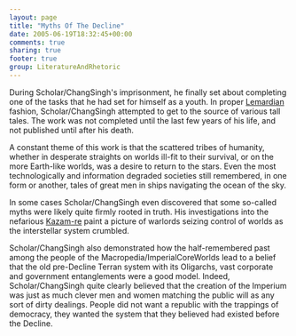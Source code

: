 ```yaml
---
layout: page
title: "Myths Of The Decline"
date: 2005-06-19T18:32:45+00:00
comments: true
sharing: true
footer: true
group: LiteratureAndRhetoric
---
```




During Scholar/ChangSingh's imprisonment, he finally set about completing one of the tasks that he had set for himself as a youth.  In proper [Lemardian](/macropedia/lemardians) fashion, Scholar/ChangSingh attempted to get to the source of various tall tales.  The work was not completed until the last few years of his life, and not published until after his death.

A constant theme of this work is that the scattered tribes of humanity, whether in desperate straights on worlds ill-fit to their survival, or on the more Earth-like worlds, was a desire to return to the stars.  Even the most technologically and information degraded societies still remembered, in one form or another, tales of great men in ships navigating the ocean of the sky.

In some cases Scholar/ChangSingh even discovered that some so-called myths were likely quite firmly rooted in truth.  His investigations into the nefarious [Kazam-re](/macropedia/kazam-re) paint a picture of warlords seizing control of worlds as the interstellar system crumbled.

Scholar/ChangSingh also demonstrated how the half-remembered past among the people of the Macropedia/ImperialCoreWorlds lead to a belief that the old pre-Decline Terran system with its Oligarchs, vast corporate and government entanglements were a good model.  Indeed, Scholar/ChangSingh quite clearly believed that the creation of the Imperium was just as much clever men and women matching the public will as any sort of dirty dealings.  People did not want a republic with the trappings of democracy, they wanted the system that they believed had existed before the Decline.
